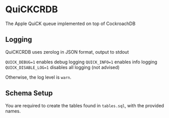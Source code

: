 # QuiCKCRDB

The Apple QuiCK queue implemented on top of CockroachDB

## Logging

QuiCKCRDB uses zerolog in JSON format, output to stdout

`QUICK_DEBUG=1` enables debug logging
`QUICK_INFO=1` enables info logging
`QUICK_DISABLE_LOG=1` disables all logging (not advised)

Otherwise, the log level is `warn`.

## Schema Setup

You are required to create the tables found in `tables.sql`, with the provided names.